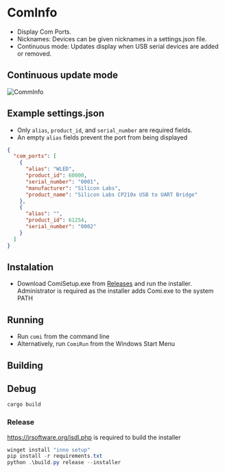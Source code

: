 # ComInfo
- Display Com Ports.
- Nicknames: Devices can be given nicknames in a settings.json file.
- Continuous mode: Updates display when USB serial devices are added or removed.


## Continuous update mode
![CommInfo](https://github.com/schiltz3/ComInfo/assets/45466247/1abd68ea-c5ed-42fb-a45c-44efa765a0b2)

## Example settings.json
* Only `alias`, `product_id`, and `serial_number` are required fields.
* An empty `alias` fields prevent the port from being displayed
```json
{
  "com_ports": [
    {
      "alias": "WLED",
      "product_id": 60000,
      "serial_number": "0001",
      "manufacturer": "Silicon Labs",
      "product_name": "Silicon Labs CP210x USB to UART Bridge"
    },
    {
      "alias": "",
      "product_id": 61254,
      "serial_number": "0002"
    }
  ]
}
```

## Instalation
* Download ComiSetup.exe from [Releases](https://github.com/schiltz3/ComInfo/releases) and run the installer. Administrator is required as the installer adds Comi.exe to the system PATH

## Running
* Run `comi` from the command line
* Alternatively, run `ComiRun` from the Windows Start Menu


## Building
## Debug
```powershell
cargo build
```

### Release
https://jrsoftware.org/isdl.php is required to build the installer
```powershell
winget install "inno setup"
pip install -r requirements.txt
python .\build.py release --installer
```


